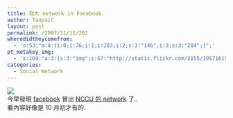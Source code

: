 ```yaml
---
title: 政大 network in Facebook.
author: TaopaiC
layout: post
permalink: /2007/11/12/202
wheredidtheycomefrom:
  - 's:53:"a:4:{i:0;i:76;i:1;i:203;i:2;s:3:"146";i:3;s:3:"204";}";'
pt_metakey_img:
  - 's:169:"a:3:{s:3:"img";s:57:"http://static.flickr.com/2155/1957161593_9f99fe673d_d.jpg";s:3:"alt";s:0:"";s:3:"url";s:53:"http://www.flickr.com/photos/69004123@N00/1957161593/";}";'
categories:
  - Social Network
---
```

[<img src="http://static.flickr.com/2155/1957161593_9f99fe673d_d.jpg" border="0" />][1]  
今早發現 [facebook][2] 冒出 [NCCU 的 network][3] 了..  
看內容好像是 10 月初才有的.

 [1]: http://www.flickr.com/photos/69004123@N00/1957161593/ "NCCU network on Facebook"
 [2]: http://www.facebook.com/
 [3]: http://www.facebook.com/networks/?nk=16827951